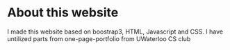 About this website
==================
    
I made this website based on boostrap3, HTML, Javascript and CSS. I have untilized parts from one-page-portfolio from UWaterloo CS club 
